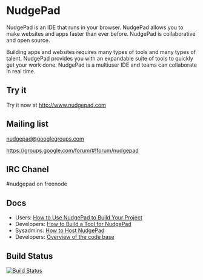 NudgePad
========

NudgePad is an IDE that runs in your browser. NudgePad allows you to make websites and apps faster than ever before. NudgePad is collaborative and open source.

Building apps and websites requires many types of tools and many types of talent. NudgePad provides you with an expandable suite of tools to quickly get your work done. NudgePad is a multiuser IDE and teams can collaborate in real time.

Try it
------

Try it now at http://www.nudgepad.com

Mailing list
------------

nudgepad@googlegroups.com

https://groups.google.com/forum/#!forum/nudgepad

IRC Chanel
----------

#nudgepad on freenode


Docs
----

- Users: [How to Use NudgePad to Build Your Project](how-to-use-nudgepad.md)
- Developers: [How to Build a Tool for NudgePad](how-to-build-a-tool.md)
- Sysadmins: [How to Host NudgePad](how-to-install-nudgepad.md)
- Developers: [Overview of the code base](how-to-contribute.md)

Build Status
------------

[![Build Status](https://travis-ci.org/nudgepad/nudgepad.png?branch=master)](https://travis-ci.org/nudgepad/nudgepad)
